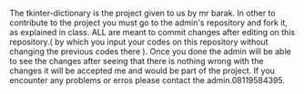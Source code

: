 The tkinter-dictionary is the project given to us by mr barak.
In other to contribute to the project you must go to the admin's repository and fork it, as explained in class.
ALL are meant to commit changes after editing on this repository.( by which you input your codes on this repository without changing the previous codes there ).
Once you done the admin will be able to see the changes after seeing that there is nothing wrong with the changes it will be accepted me and would be part of the project.
If you encounter any problems or erros please contact the admin.08119584395.
